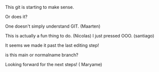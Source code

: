 This git is starting to make sense.

Or does it?

One doesn't simply understand GIT. (Maarten)

This is actually a fun thing to do. (Nicolas)
I just pressed OOO. (santiago)

It seems we made it past the last editing step!
 
is this main or normalname branch?

Looking forward for the next steps! ( Maryame)
